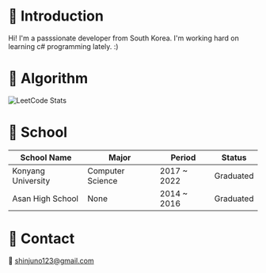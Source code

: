 # 🧑 Introduction
Hi! I'm a passsionate developer from South Korea. I'm working hard on learning c# programming lately. :)
# 🎄 Algorithm
![LeetCode Stats](https://leetcard.jacoblin.cool/shinjuno123?theme=dark&font=Noto%20Sans%20Sora%20Sompeng&ext=activity)
# 🏫 School
|School Name|Major|Period|Status|
|-----------|-----|--------|------|
|Konyang University|Computer Science|2017 ~ 2022|Graduated|
|Asan High School|None|2014 ~ 2016|Graduated|

# 📱 Contact
📧 [shinjuno123@gmail.com](mailto:shinjuno123@gmail.com)
